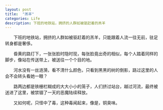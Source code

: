 ```yaml
---
layout: post
title:  "羔羊"
categories: Life
description: 下班的地铁站，拥挤的人群如被驱赶着的羔羊
---
```


&emsp;&emsp;下班的地铁站，拥挤的人群如被驱赶着的羔羊，只能跟着人流一往无前，驻足转身都是奢侈。

<!--more-->

&emsp;&emsp;昏黄的路灯下，一张张脸时隐时现，每张脸竟出奇的相似，每个人踏着同样的脚步，像站在传送带上，被送往一个个目的地。

&emsp;&emsp;河水没有一丝涟漪，看不清什么颜色，只看到黑黑的树的倒影，路过这里的人会不会转头看她一眼？

&emsp;&emsp;路两边都是铁栅栏糊成的大大小小的笼子，人们挤过站台，越过河流，最终被送进了这里，被禁锢了一天的恶魔陆续释放。

&emsp;&emsp;又如何呢，只怪中了毒，这种毒闻起来，像是，铜臭味。
